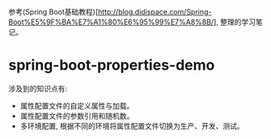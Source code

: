 参考(Spring Boot基础教程)[http://blog.didispace.com/Spring-Boot%E5%9F%BA%E7%A1%80%E6%95%99%E7%A8%8B/], 整理的学习笔记。

# spring-boot-properties-demo
涉及到的知识点有: 
* 属性配置文件的自定义属性与加载。
* 属性配置文件的参数引用和随机数。
* 多环境配置, 根据不同的环境将属性配置文件切换为生产、开发、测试。
